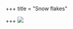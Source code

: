 +++
title = "Snow flakes"

+++
[![](https://i2.wp.com/lh5.ggpht.com/_hjuA1bE0hBw/TDEkGMTnNEI/AAAAAAAABgA/CMiLhfyDLKI/s800/snow_flakes.png)](http://picasaweb.google.com/lh/photo/zJ3P5kOYs2-e6EzibfhqtQ?feat=embedwebsite)
